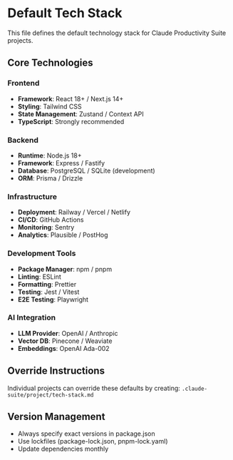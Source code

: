 # Default Tech Stack

This file defines the default technology stack for Claude Productivity Suite projects.

## Core Technologies

### Frontend
- **Framework**: React 18+ / Next.js 14+
- **Styling**: Tailwind CSS
- **State Management**: Zustand / Context API
- **TypeScript**: Strongly recommended

### Backend
- **Runtime**: Node.js 18+
- **Framework**: Express / Fastify
- **Database**: PostgreSQL / SQLite (development)
- **ORM**: Prisma / Drizzle

### Infrastructure
- **Deployment**: Railway / Vercel / Netlify
- **CI/CD**: GitHub Actions
- **Monitoring**: Sentry
- **Analytics**: Plausible / PostHog

### Development Tools
- **Package Manager**: npm / pnpm
- **Linting**: ESLint
- **Formatting**: Prettier
- **Testing**: Jest / Vitest
- **E2E Testing**: Playwright

### AI Integration
- **LLM Provider**: OpenAI / Anthropic
- **Vector DB**: Pinecone / Weaviate
- **Embeddings**: OpenAI Ada-002

## Override Instructions

Individual projects can override these defaults by creating:
`.claude-suite/project/tech-stack.md`

## Version Management

- Always specify exact versions in package.json
- Use lockfiles (package-lock.json, pnpm-lock.yaml)
- Update dependencies monthly

